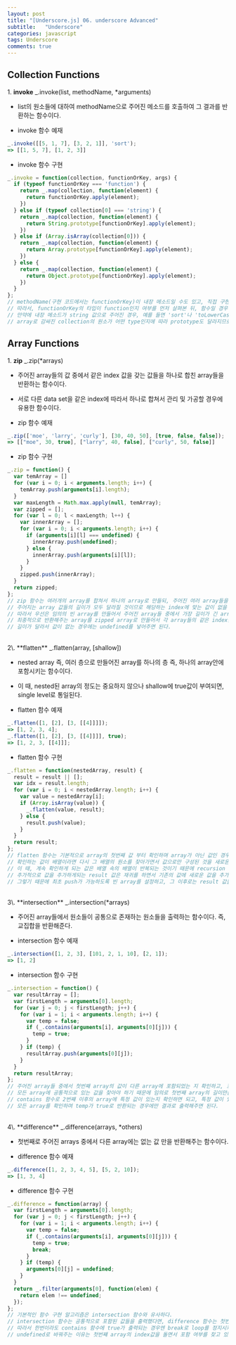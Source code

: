 ```yaml
---
layout: post
title: "[Underscore.js] 06. underscore Advanced"
subtitle:   "Underscore"
categories: javascript
tags: Underscore
comments: true
---
```


## Collection Functions

1\. **invoke** _.invoke(list, methodName, *arguments)

 - list의 원소들에 대하여 methodName으로 주어진 메소드를 호출하여 그 결과를 반환하는 함수이다.

 - invoke 함수 예재  
```javascript
_.invoke([[5, 1, 7], [3, 2, 1]], 'sort');
=> [[1, 5, 7], [1, 2, 3]]
```

 - invoke 함수 구현  
```javascript
_.invoke = function(collection, functionOrKey, args) {
  if (typeof functionOrKey === 'function') {
    return _.map(collection, function(element) {
      return functionOrKey.apply(element);
    })
  } else if (typeof collection[0] === 'string') {
    return _.map(collection, function(element) {
      return String.prototype[functionOrKey].apply(element);
    })
  } else if (Array.isArray(collection[0])) {
    return _.map(collection, function(element) {
      return Array.prototype[functionOrKey].apply(element);
    })
  } else {
    return _.map(collection, function(element) {
      return Object.prototype[functionOrKey].apply(element);
    })
  }
};
// methodName(구현 코드에서는 functionOrKey)이 내장 메소드일 수도 있고, 직접 구현한 함수일 수도 있다.
// 따라서, functionOrKey의 타입이 function인지 여부를 먼저 살펴본 뒤, 함수일 경우 각 원소의 반환값을 출력한다.
// 만약에 내장 메소드가 string 값으로 주어진 경우, 예를 들면 'sort'나 'toLowerCase'일 때는 prototype을 사용하여 해당 매소드를 적용할 수 있다.
// array로 감싸진 collection의 원소가 어떤 type인지에 따라 prototype도 달라지므로 이에 대한 구분이 필요하다.
```

## Array Functions

1\. **zip** _.zip(*arrays)

 - 주어진 array들의 값 중에서 같은 index 값을 갖는 값들을 하나로 합친 array들을 반환하는 함수이다.
 - 서로 다른 data set을 같은 index에 따라서 하나로 합쳐서 관리 및 가공할 경우에 유용한 함수이다.

 - zip 함수 예재  
```javascript
_.zip(['moe', 'larry', 'curly'], [30, 40, 50], [true, false, false]);
=> [["moe", 30, true], ["larry", 40, false], ["curly", 50, false]]
```

 - zip 함수 구현  
```javascript
_.zip = function() {
  var temArray = []
  for (var i = 0; i < arguments.length; i++) {
    temArray.push(arguments[i].length);
  }
  var maxLength = Math.max.apply(null, temArray);
  var zipped = [];
  for (var l = 0; l < maxLength; l++) {
    var innerArray = [];
    for (var i = 0; i < arguments.length; i++) {
      if (arguments[i][l] === undefined) {
        innerArray.push(undefined);
      } else {
        innerArray.push(arguments[i][l]);
      }
    }
    zipped.push(innerArray);
  }
  return zipped;
};
// zip 함수는 여러개의 array를 합쳐서 하나의 array로 만들되, 주어진 여러 array들을 합칠 때에는 같은 index에 해당하는 값들을 inner array로 묶어야 한다.
// 주어지는 array 값들의 길이가 모두 달라질 것이므로 해당하는 index에 맞는 값이 없을 경우에는 undefined를 추가해주면 된다.
// 따라서 우선은 임의의 빈 array를 만들어서 주어진 array들 중에서 가장 길이가 긴 array의 값을 찾아서 maxLength라는 변수로 정할 수 있다.
// 최종적으로 반환해주는 array를 zipped array로 만들어서 각 array들의 같은 index값을 zipped 안의 innerArray에 넣어주되,
// 길이가 달라서 값이 없는 경우에는 undefined를 넣어주면 된다.
```
<br/>
2\. **flatten** _.flatten(array, [shallow])

 - nested array 즉, 여러 층으로 만들어진 array를 하나의 층 즉, 하나의 array안에 포함시키는 함수이다.
 - 이 때, nested된 array의 정도는 중요하지 않으나 shallow에 true값이 부여되면, single level로 통일된다.

 - flatten 함수 예재  
```javascript
_.flatten([1, [2], [3, [[4]]]]);
=> [1, 2, 3, 4];  
_.flatten([1, [2], [3, [[4]]]], true);
=> [1, 2, 3, [[4]]];
```

 - flatten 함수 구현  
```javascript
_.flatten = function(nestedArray, result) {
  result = result || [];
  var idx = result.length;
  for (var i = 0; i < nestedArray.length; i++) {
    var value = nestedArray[i];
    if (Array.isArray(value)) {
      _.flatten(value, result);
    } else {
      result.push(value);
    }
  }
  return result;
};
// flatten 함수는 기본적으로 array의 첫번째 값 부터 확인하며 array가 아닌 값인 경우에만 새로운 배열에 추가시키고,
// 확인하는 값이 배열이라면 다시 그 배열의 원소를 찾아가면서 값으로만 구성된 것을 새로운 배열에 추가해야 한다.
// 이 때, 계속 확인하게 되는 값은 배열 속의 배열이 반복되는 것이기 때문에 recursion 즉, 재귀를 사용하여 확인해볼 수 있다.
// 추가적으로 값을 추가하게되는 result 값은 재귀를 하면서 기존의 값에 새로운 값을 추가해야 한다.
// 그렇기 때문에 최초 push가 가능하도록 빈 array를 설정하고, 그 이후로는 result 값을 가져올 수 있도록 한다.
```
<br/>
3\. **intersection** _.intersection(*arrays)

 - 주어진 array들에서 원소들이 공통으로 존재하는 원소들을 출력하는 함수이다. 즉, 교집합을 반환해준다.

 - intersection 함수 예재  
```javascript
_.intersection([1, 2, 3], [101, 2, 1, 10], [2, 1]);
=> [1, 2]
```

 - intersection 함수 구현  
```javascript
_.intersection = function() {
  var resultArray = [];
  var firstLength = arguments[0].length;
  for (var j = 0; j < firstLength; j++) {
    for (var i = 1; i < arguments.length; i++) {
      var temp = false;
      if (_.contains(arguments[i], arguments[0][j])) {
        temp = true;
      }
    } if (temp) {
      resultArray.push(arguments[0][j]);
    }
  }
  return resultArray;
};
// 주어진 array들 중에서 첫번째 array의 값이 다른 array에 포함되었는 지 확인하고, 포함된 경우 결과값으로 출력할 array에 추가하면 된다.
// 모든 array에 공통적으로 있는 값을 찾아야 하기 때문에 임의로 첫번째 array의 길이만큼만 검토해보면 된다.
// contains 함수로 2번쨰 이후의 array에 특정 값이 있는지 확인하면 되고, 특정 값이 있어서 true가 반환될 경우 temp라는 임의의 변수를 true로 바꾼다.
// 모든 array를 확인하며 temp가 true로 반환되는 경우에만 결과로 출력해주면 된다.
```
<br/>
4\. **difference** _.difference(arrays, *others)

 - 첫번째로 주어진 arrays 중에서 다른 array에는 없는 값 만을 반환해주는 함수이다.

 - difference 함수 예재  
```javascript
_.difference([1, 2, 3, 4, 5], [5, 2, 10]);
=> [1, 3, 4]
```

 - difference 함수 구현  
```javascript
_.difference = function(array) {
  var firstLength = arguments[0].length;
  for (var j = 0; j < firstLength; j++) {
    for (var i = 1; i < arguments.length; i++) {
      var temp = false;
      if (_.contains(arguments[i], arguments[0][j])) {
        temp = true;
        break;
      }
    } if (temp) {
      arguments[0][j] = undefined;
    }
  }
  return _.filter(arguments[0], function(elem) {
    return elem !== undefined;
  });
};
// 기본적인 함수 구현 알고리즘은 intersection 함수와 유사하다.
// intersection 함수는 공통적으로 포함된 값들을 출력했다면, difference 함수는 첫번째 array의 원소 중에서 다른 array 내에 있는 원소는 제외해야 한다.
// 따라서 한번이라도 contains 함수에 true가 출력되는 경우엔 break로 loop를 정지시켜 해당 원소를 undefined로 만들어준 뒤 filter를 하면 된다.
// undefined로 바꿔주는 이유는 첫번쨰 array의 index값을 돌면서 포함 여부를 찾고 있기에 index값의 혼란을 없애기 위한 과정이다.
```
<br/>
